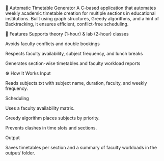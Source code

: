 📅 Automatic Timetable Generator
A C-based application that automates weekly academic timetable creation for multiple sections in educational institutions. Built using graph structures, Greedy algorithms, and a hint of Backtracking, it ensures efficient, conflict-free scheduling.

🔧 Features
Supports theory (1-hour) & lab (2-hour) classes

Avoids faculty conflicts and double bookings

Respects faculty availability, subject frequency, and lunch breaks

Generates section-wise timetables and faculty workload reports

⚙️ How It Works
Input

Reads subjects.txt with subject name, duration, faculty, and weekly frequency.

Scheduling

Uses a faculty availability matrix.

Greedy algorithm places subjects by priority.

Prevents clashes in time slots and sections.

Output

Saves timetables per section and a summary of faculty workloads in the output/ folder.

